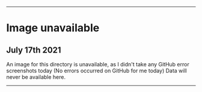 
***

# Image unavailable

## July 17th 2021

An image for this directory is unavailable, as I didn't take any GitHub error screenshots today (No errors occurred on GitHub for me today) Data will never be available here.

***
